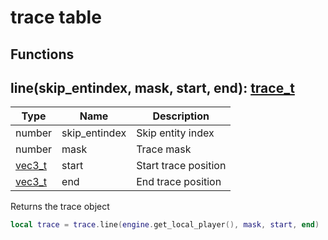 # trace table

## Functions

## **line(skip_entindex, mask, start, end)**: [trace_t](../types/trace_t/)
Type | Name | Description
------------ | ------------- | ------------
number | skip_entindex | Skip entity index
number | mask | Trace mask
[vec3_t](../../types/vec3_t/) | start | Start trace position
[vec3_t](../../types/vec3_t/) | end | End trace position

Returns the trace object
```lua
local trace = trace.line(engine.get_local_player(), mask, start, end)
```